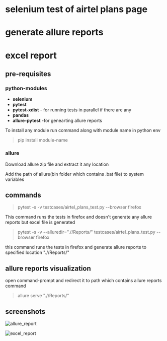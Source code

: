 # selenium test of airtel plans page 
# generate allure reports
# excel report

## pre-requisites

### python-modules

- **selenium**
- **pytest**
- **pytest-xdist** - for running tests in parallel if there are any
- **pandas** 
- **allure-pytest** -for genearting allure reports

To install any module run command along with module name in python env
> pip install module-name

### allure
Download allure zip file and extract it any location

Add the path of allure(bin folder which contains .bat file) to system variables

## commands

> pytest -s -v testcases/airtel_plans_test.py --browser firefox

This command runs the tests in firefox and doesn't generate any allure reports
but excel file is generated

> pytest -s -v --alluredir=".//Reports/" testcases/airtel_plans_test.py --browser firefox

this command runs the tests in firefox and generate allure reports to specified location ".//Reports/"

## allure reports visualization

open command-prompt and redirect it to path which contains allure reports
command

>allure serve ".//Reports/"

## screenshots


![allure_report](.//screeshots.allure_report.png)


![excel_report](.//screenshots.excel_report.png)